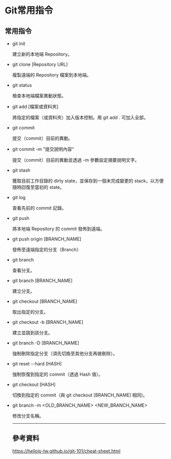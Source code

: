 # Git常用指令

## 常用指令

- git init

  建立新的本地端 Repository。

- git clone [Repository URL]

  複製遠端的 Repository 檔案到本地端。

- git status

  檢查本地端檔案異動狀態。

- git add [檔案或資料夾]

  將指定的檔案（或資料夾）加入版本控制。用 git add . 可加入全部。

- git commit

  提交（commit）目前的異動。

- git commit -m "提交說明內容"

  提交（commit）目前的異動並透過 -m 參數設定摘要說明文字。

- git stash

  獲取目前工作目錄的 dirty state，並保存到一個未完成變更的 stack，以方便隨時回復至當初的 state。

- git log

  查看先前的 commit 記錄。

- git push

  將本地端 Repository 的 commit 發佈到遠端。

- git push origin [BRANCH_NAME]

  發佈至遠端指定的分支（Branch）

- git branch

  查看分支。

- git branch [BRANCH_NAME]

  建立分支。

- git checkout [BRANCH_NAME]

  取出指定的分支。

- git checkout -b [BRANCH_NAME]

  建立並跳到該分支。

- git branch -D [BRANCH_NAME]

  強制刪除指定分支（須先切換至其他分支再做刪除）。

- git reset --hard [HASH]

  強制恢復到指定的 commit（透過 Hash 值）。

- git checkout [HASH]

  切換到指定的 commit（與 git checkout [BRANCH_NAME] 相同)。

- git branch -m <OLD_BRANCH_NAME> <NEW_BRANCH_NAME>

  修改分支名稱。


  ---

  ## 參考資料
  https://hellojs-tw.github.io/git-101/cheat-sheet.html